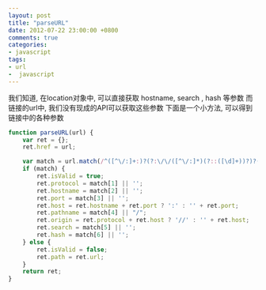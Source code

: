 ```yaml
---
layout: post
title: "parseURL"
date: 2012-07-22 23:00:00 +0800
comments: true
categories:
- javascript
tags:
- url
-  javascript
---
```


我们知道, 在location对象中, 可以直接获取 hostname, search , hash 等参数
而链接的url中, 我们没有现成的API可以获取这些参数
下面是一个小方法, 可以得到链接中的各种参数


```js
function parseURL(url) {
	var ret = {};
	ret.href = url;

	var match = url.match(/^([^\/:]+:)?(?:\/\/([^\/:]*)(?::([\d]+))?)?(\/?[^\?#]*)?(\?[^\#]*)?(#.*)?$/i);
	if (match) {
		ret.isValid = true;
		ret.protocol = match[1] || '';
		ret.hostname = match[2] || '';
		ret.port = match[3] || '';
		ret.host = ret.hostname + ret.port ? ':' : '' + ret.port;
		ret.pathname = match[4] || "/";
		ret.origin = ret.protocol + ret.host ? '//' : '' + ret.host;
		ret.search = match[5] || '';
		ret.hash = match[6] || '';
	} else {
		ret.isValid = false;
		ret.path = ret.url;
	}
	return ret;
}
```





